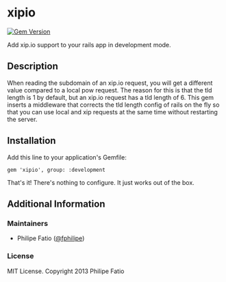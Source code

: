 # xipio

[![Gem Version](https://badge.fury.io/rb/xipio.png)](http://badge.fury.io/rb/xipio)

Add xip.io support to your rails app in development mode.

## Description

When reading the subdomain of an xip.io request, you will get a different value
compared to a local pow request. The reason for this is that the tld length is
1 by default, but an xip.io request has a tld length of 6. This gem inserts a
middleware that corrects the tld length config of rails on the fly so that you
can use local and xip requests at the same time without restarting the server.

## Installation

Add this line to your application's Gemfile:

    gem 'xipio', group: :development

That's it! There's nothing to configure. It just works out of the box.

## Additional Information

### Maintainers

- Philipe Fatio ([@fphilipe](https://github.com/fphilipe))

### License

MIT License. Copyright 2013 Philipe Fatio
